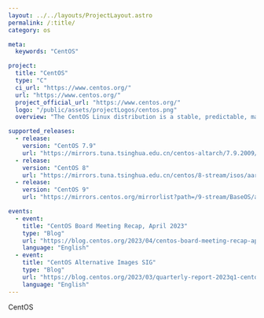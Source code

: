 ```yaml
---
layout: ../../layouts/ProjectLayout.astro
permalink: /:title/
category: os

meta:
  keywords: "CentOS"

project:
  title: "CentOS"
  type: "C"
  ci_url: "https://www.centos.org/"
  url: "https://www.centos.org/"
  project_official_url: "https://www.centos.org/"
  logo: "/public/assets/projectLogos/centos.png"
  overview: "The CentOS Linux distribution is a stable, predictable, manageable and reproducible platform derived from the sources of Red Hat Enterprise Linux (RHEL)."

supported_releases:
  - release:
    version: "CentOS 7.9"
    url: "https://mirrors.tuna.tsinghua.edu.cn/centos-altarch/7.9.2009/isos/aarch64/"
  - release:
    version: "CentOS 8"
    url: "https://mirrors.tuna.tsinghua.edu.cn/centos/8-stream/isos/aarch64/"
  - release:
    version: "CentOS 9"
    url: "https://mirrors.centos.org/mirrorlist?path=/9-stream/BaseOS/aarch64/iso/CentOS-Stream-9-latest-aarch64-dvd1.iso&redirect=1&protocol=https"

events:
  - event:
    title: "CentOS Board Meeting Recap, April 2023"
    type: "Blog"
    url: "https://blog.centos.org/2023/04/centos-board-meeting-recap-april-2023/"
    language: "English"
  - event:
    title: "CentOS Alternative Images SIG"
    type: "Blog"
    url: "https://blog.centos.org/2023/03/quarterly-report-2023q1-centos-alternative-images-sig/"
    language: "English"
---
```


<p>CentOS</p>
